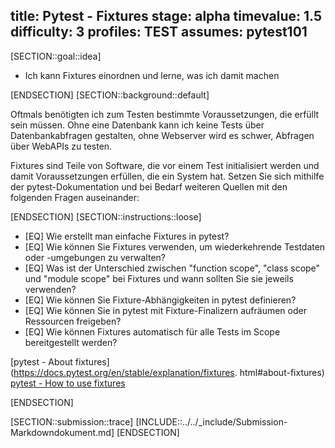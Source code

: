 title: Pytest - Fixtures
stage: alpha
timevalue: 1.5
difficulty: 3
profiles: TEST
assumes: pytest101
---
[SECTION::goal::idea]

- Ich kann Fixtures einordnen und lerne, was ich damit machen

[ENDSECTION]
[SECTION::background::default]

Oftmals benötigten ich zum Testen bestimmte Voraussetzungen, die erfüllt sein müssen.
Ohne eine Datenbank kann ich keine Tests über Datenbankabfragen gestalten, ohne Webserver
wird es schwer, Abfragen über WebAPIs zu testen.

Fixtures sind Teile von Software, die vor einem Test initialisiert werden und damit
Voraussetzungen erfüllen, die ein System hat.
Setzen Sie sich mithilfe der pytest-Dokumentation und bei Bedarf weiteren Quellen mit den
folgenden Fragen auseinander:

[ENDSECTION]
[SECTION::instructions::loose]

- [EQ] Wie erstellt man einfache Fixtures in pytest?
- [EQ] Wie können Sie Fixtures verwenden, um wiederkehrende Testdaten oder -umgebungen zu verwalten?
- [EQ] Was ist der Unterschied zwischen "function scope", "class scope" und "module scope" bei
   Fixtures und wann sollten Sie sie jeweils verwenden?
- [EQ] Wie können Sie Fixture-Abhängigkeiten in pytest definieren?
- [EQ] Wie können Sie in pytest mit Fixture-Finalizern aufräumen oder Ressourcen freigeben?
- [EQ] Wie können Fixtures automatisch für alle Tests im Scope bereitgestellt werden?

[pytest - About fixtures](https://docs.pytest.org/en/stable/explanation/fixtures.
html#about-fixtures)
[pytest - How to use fixtures](https://docs.pytest.org/en/stable/how-to/fixtures.html)

[ENDSECTION]

[SECTION::submission::trace]
[INCLUDE::../../_include/Submission-Markdowndokument.md]
[ENDSECTION]
